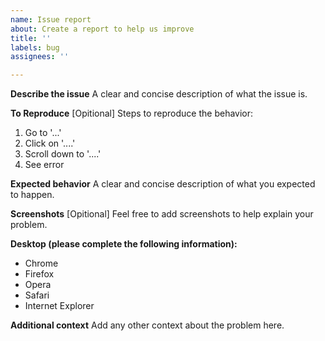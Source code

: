 ```yaml
---
name: Issue report
about: Create a report to help us improve
title: ''
labels: bug
assignees: ''

---
```


**Describe the issue**
A clear and concise description of what the issue is.

**To Reproduce** [Opitional]
Steps to reproduce the behavior:
1. Go to '...'
2. Click on '....'
3. Scroll down to '....'
4. See error

**Expected behavior**
A clear and concise description of what you expected to happen.

**Screenshots** [Opitional]
Feel free to add screenshots to help explain your problem.

**Desktop (please complete the following information):**
- Chrome
- Firefox
- Opera
- Safari
- Internet Explorer

**Additional context**
Add any other context about the problem here.
